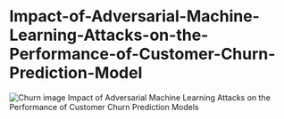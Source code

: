 # Impact-of-Adversarial-Machine-Learning-Attacks-on-the-Performance-of-Customer-Churn-Prediction-Model
![Churn image](https://res.cloudinary.com/dn1j6dpd7/image/fetch/f_auto,q_auto,w_736/https://www.livechat.com/wp-content/uploads/2016/04/customer-churn@2x.jpg)
Impact of Adversarial Machine Learning Attacks on the Performance of Customer Churn Prediction Models
